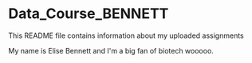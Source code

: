 # Data_Course_BENNETT


This README file contains information about my uploaded assignments

My name is Elise Bennett and I'm a big fan of biotech wooooo.
  